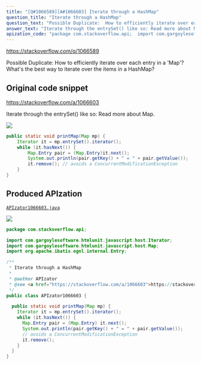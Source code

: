 ```yaml
---
title: "[Q#1066589][A#1066603] Iterate through a HashMap"
question_title: "Iterate through a HashMap"
question_text: "Possible Duplicate:  How to efficiently iterate over each entry in a 'Map'? What's the best way to iterate over the items in a HashMap?"
answer_text: "Iterate through the entrySet() like so: Read more about Map."
apization_code: "package com.stackoverflow.api;  import com.gargoylesoftware.htmlunit.javascript.host.Iterator; import com.gargoylesoftware.htmlunit.javascript.host.Map; import org.apache.ibatis.ognl.internal.Entry;  /**  * Iterate through a HashMap  *  * @author APIzator  * @see <a href=\"https://stackoverflow.com/a/1066603\">https://stackoverflow.com/a/1066603</a>  */ public class APIzator1066603 {    public static void printMap(Map mp) {     Iterator it = mp.entrySet().iterator();     while (it.hasNext()) {       Map.Entry pair = (Map.Entry) it.next();       System.out.println(pair.getKey() + \" = \" + pair.getValue());       // avoids a ConcurrentModificationException       it.remove();     }   } }"
---
```


https://stackoverflow.com/q/1066589

Possible Duplicate: 
How to efficiently iterate over each entry in a &#x27;Map&#x27;?
What&#x27;s the best way to iterate over the items in a HashMap?



## Original code snippet

https://stackoverflow.com/a/1066603

Iterate through the entrySet() like so:
Read more about Map.

<div class="code-logo"><img src="/stackoverflow.png" /></div>

```java
public static void printMap(Map mp) {
    Iterator it = mp.entrySet().iterator();
    while (it.hasNext()) {
        Map.Entry pair = (Map.Entry)it.next();
        System.out.println(pair.getKey() + " = " + pair.getValue());
        it.remove(); // avoids a ConcurrentModificationException
    }
}
```

## Produced APIzation

[`APIzator1066603.java`](https://github.com/pasqualesalza/apization-temp-data/raw/master/search/APIzator1066603.java)

<div class="code-logo"><img src="/apizator.png" /></div>

```java
package com.stackoverflow.api;

import com.gargoylesoftware.htmlunit.javascript.host.Iterator;
import com.gargoylesoftware.htmlunit.javascript.host.Map;
import org.apache.ibatis.ognl.internal.Entry;

/**
 * Iterate through a HashMap
 *
 * @author APIzator
 * @see <a href="https://stackoverflow.com/a/1066603">https://stackoverflow.com/a/1066603</a>
 */
public class APIzator1066603 {

  public static void printMap(Map mp) {
    Iterator it = mp.entrySet().iterator();
    while (it.hasNext()) {
      Map.Entry pair = (Map.Entry) it.next();
      System.out.println(pair.getKey() + " = " + pair.getValue());
      // avoids a ConcurrentModificationException
      it.remove();
    }
  }
}

```